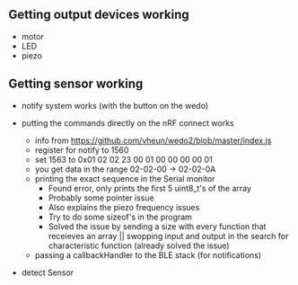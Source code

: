 ## Getting output devices working
- motor
- LED
- piezo

## Getting sensor working
- notify system works (with the button on the wedo)
- putting the commands directly on the nRF connect works
  - info from https://github.com/vheun/wedo2/blob/master/index.js
  - register for notify to 1560
  - set 1563 to 0x01 02 02 23 00 01 00 00 00 00 01
  - you get data in the range 02-02-00 -> 02-02-0A
  - printing the exact sequence in the Serial monitor
    - Found error, only prints the first 5 uint8_t's of the array
    - Probably some pointer issue
    - Also explains the piezo frequency issues
    - Try to do some sizeof's in the program
    - Solved the issue by sending a size with every function that receieves an array
  || swopping input and output in the search for characteristic function (already solved the issue)
  - passing a callbackHandler to the BLE stack (for notifications)

- detect Sensor
